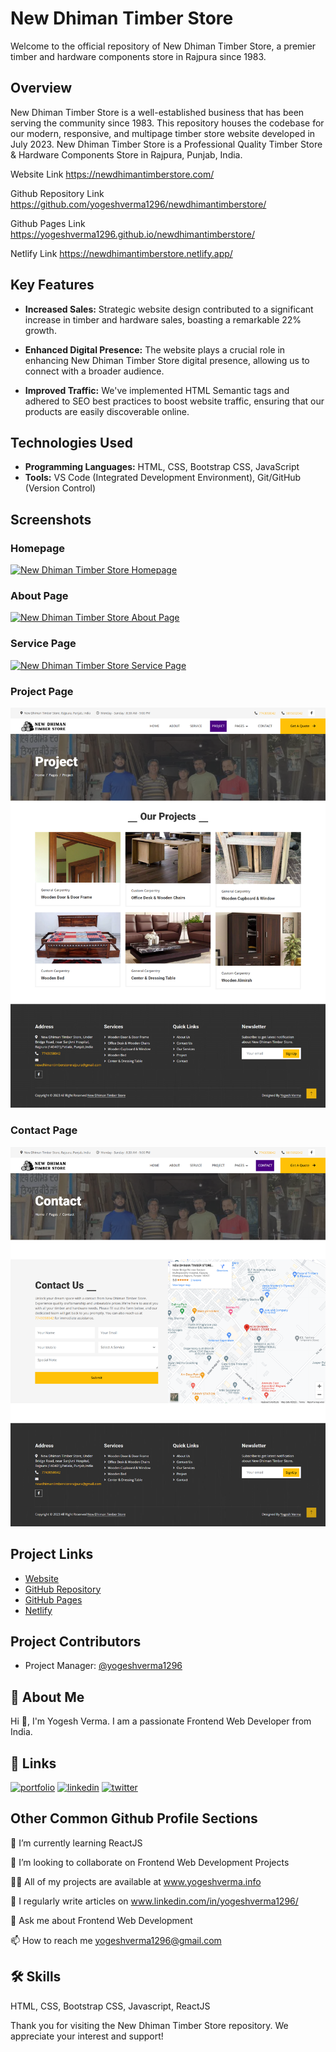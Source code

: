 # New Dhiman Timber Store

Welcome to the official repository of New Dhiman Timber Store, a premier timber and hardware components store in Rajpura since 1983.

## Overview

New Dhiman Timber Store is a well-established business that has been serving the community since 1983. This repository houses the codebase for our modern, responsive, and multipage timber store website developed in July 2023. New Dhiman Timber Store is a Professional Quality Timber Store & Hardware Components Store in Rajpura, Punjab, India.

Website Link https://newdhimantimberstore.com/

Github Repository Link https://github.com/yogeshverma1296/newdhimantimberstore/

Github Pages Link https://yogeshverma1296.github.io/newdhimantimberstore/

Netlify Link https://newdhimantimberstore.netlify.app/

## Key Features

- **Increased Sales:** Strategic website design contributed to a significant increase in timber and hardware sales, boasting a remarkable 22% growth.

- **Enhanced Digital Presence:** The website plays a crucial role in enhancing New Dhiman Timber Store digital presence, allowing us to connect with a broader audience.

- **Improved Traffic:** We've implemented HTML Semantic tags and adhered to SEO best practices to boost website traffic, ensuring that our products are easily discoverable online.

## Technologies Used

- **Programming Languages:** HTML, CSS, Bootstrap CSS, JavaScript
- **Tools:** VS Code (Integrated Development Environment), Git/GitHub (Version Control)

## Screenshots
### Homepage
[![New Dhiman Timber Store Homepage](https://github.com/yogeshverma1296/newdhimantimberstore/blob/main/readme/homepage.png?raw=true)](https://newdhimantimberstore.com/)

### About Page
[![New Dhiman Timber Store About Page](https://github.com/yogeshverma1296/newdhimantimberstore/blob/main/readme/about.png?raw=true)](https://newdhimantimberstore.com/about)

### Service Page
[![New Dhiman Timber Store Service Page](https://github.com/yogeshverma1296/newdhimantimberstore/blob/main/readme/services.png?raw=true)](https://newdhimantimberstore.com/service)

### Project Page
[![New Dhiman Timber Store Project Page](https://github.com/yogeshverma1296/newdhimantimberstore/blob/main/readme/project.png?raw=true)](https://newdhimantimberstore.com/project)

### Contact Page
[![New Dhiman Timber Store Contact Page](https://github.com/yogeshverma1296/newdhimantimberstore/blob/main/readme/contact.png?raw=true)](https://newdhimantimberstore.com/contact)

## Project Links

- [Website](https://newdhimantimberstore.com/) 
- [GitHub Repository](https://github.com/yogeshverma1296/newdhimantimberstore/)
- [GitHub Pages](https://yogeshverma1296.github.io/newdhimantimberstore/)
- [Netlify](https://newdhimantimberstore.netlify.app/)

## Project Contributors

- Project Manager: [@yogeshverma1296](https://github.com/yogeshverma1296)

## 🚀 About Me
Hi 👋, I'm Yogesh Verma. I am a passionate Frontend Web Developer from India.


## 🔗 Links
[![portfolio](https://img.shields.io/badge/my_portfolio-000?style=for-the-badge&logo=ko-fi&logoColor=white)](http://yogeshverma.info/)
[![linkedin](https://img.shields.io/badge/linkedin-0A66C2?style=for-the-badge&logo=linkedin&logoColor=white)](https://www.linkedin.com/in/yogeshverma1296/)
[![twitter](https://img.shields.io/badge/twitter-1DA1F2?style=for-the-badge&logo=twitter&logoColor=white)](https://twitter.com/YogeshVerma1296)



## Other Common Github Profile Sections
🌱 I’m currently learning ReactJS

👯 I’m looking to collaborate on Frontend Web Development Projects

👨‍💻 All of my projects are available at www.yogeshverma.info

📝 I regularly write articles on www.linkedin.com/in/yogeshverma1296/

💬 Ask me about Frontend Web Development

📫 How to reach me yogeshverma1296@gmail.com


## 🛠 Skills
HTML, CSS, Bootstrap CSS, Javascript, ReactJS


Thank you for visiting the New Dhiman Timber Store repository. We appreciate your interest and support!
